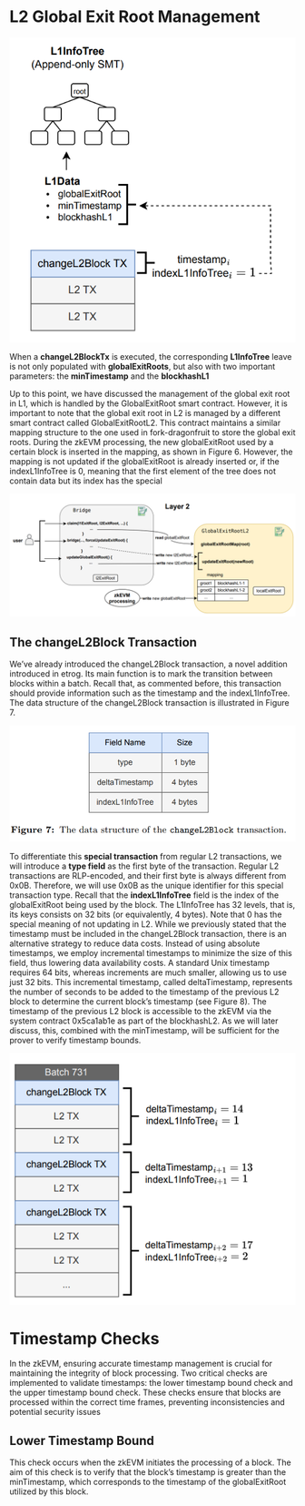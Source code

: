 # L2 Global Exit Root Management

![alt text](image-6.png)

When a **changeL2BlockTx** is executed, the corresponding **L1InfoTree** leave is not only
populated with **globalExitRoots**, but also with two important parameters: the **minTimestamp**
and the **blockhashL1**


Up to this point, we have discussed the management of the global exit root in L1, which is
handled by the GlobalExitRoot smart contract. However, it is important to note that the
global exit root in L2 is managed by a different smart contract called GlobalExitRootL2.
This contract maintains a similar mapping structure to the one used in fork-dragonfruit to
store the global exit roots. During the zkEVM processing, the new globalExitRoot used
by a certain block is inserted in the mapping, as shown in Figure 6. However, the mapping
is not updated if the globalExitRoot is already inserted or, if the indexL1InfoTree is 0,
meaning that the first element of the tree does not contain data but its index has the special

![alt text](image-7.png)


## The changeL2Block Transaction
We’ve already introduced the changeL2Block transaction, a novel addition introduced
in etrog. Its main function is to mark the transition between blocks within a batch.
Recall that, as commented before, this transaction should provide information such as
the timestamp and the indexL1InfoTree. The data structure of the changeL2Block
transaction is illustrated in Figure 7.

![alt text](image-8.png)


To differentiate this **special transaction** from regular L2 transactions, we will introduce
a **type field** as the first byte of the transaction. Regular L2 transactions are RLP-encoded,
and their first byte is always different from 0x0B. Therefore, we will use 0x0B as the unique
identifier for this special transaction type.
Recall that the **indexL1InfoTree** field is the index of the globalExitRoot being used
by the block. The L1InfoTree has 32 levels, that is, its keys consists on 32 bits (or
equivalently, 4 bytes). Note that 0 has the special meaning of not updating in L2.
While we previously stated that the timestamp must be included in the changeL2Block
transaction, there is an alternative strategy to reduce data costs. Instead of using absolute
timestamps, we employ incremental timestamps to minimize the size of this field, thus
lowering data availability costs. A standard Unix timestamp requires 64 bits, whereas
increments are much smaller, allowing us to use just 32 bits. This incremental timestamp,
called deltaTimestamp, represents the number of seconds to be added to the timestamp
of the previous L2 block to determine the current block’s timestamp (see Figure 8). The
timestamp of the previous L2 block is accessible to the zkEVM via the system contract
0x5ca1ab1e as part of the blockhashL2. As we will later discuss, this, combined with
the minTimestamp, will be sufficient for the prover to verify timestamp bounds.

![alt text](image-9.png)


# Timestamp Checks

In the zkEVM, ensuring accurate timestamp management is crucial for maintaining the
integrity of block processing. Two critical checks are implemented to validate timestamps:
the lower timestamp bound check and the upper timestamp bound check. These checks
ensure that blocks are processed within the correct time frames, preventing inconsistencies
and potential security issues

## Lower Timestamp Bound
This check occurs when the zkEVM initiates the processing of a block. The aim of this
check is to verify that the block’s timestamp is greater than the minTimestamp, which
corresponds to the timestamp of the globalExitRoot utilized by this block.